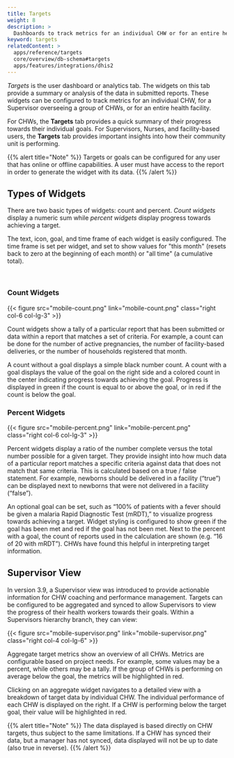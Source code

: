 ```yaml
---
title: Targets
weight: 8
description: >
  Dashboards to track metrics for an individual CHW or for an entire health facility
keyword: targets
relatedContent: >
  apps/reference/targets
  core/overview/db-schema#targets
  apps/features/integrations/dhis2
---
```

<!-- ## Targets: Performance Dashboards -->

*Targets* is the user dashboard or analytics tab. The widgets on this tab provide a summary or analysis of the data in submitted reports. These widgets can be configured to track metrics for an individual CHW, for a Supervisor overseeing a group of CHWs, or for an entire health facility. 

For CHWs, the **Targets** tab provides a quick summary of their progress towards their individual goals. For Supervisors, Nurses, and facility-based users, the **Targets** tab provides important insights into how their community unit is performing.

{{% alert title="Note" %}} Targets or goals can be configured for any user that has online or offline capabilities. A user must have access to the report in order to generate the widget with its data. {{% /alert %}}

## Types of Widgets

There are two basic types of widgets: count and percent. *Count widgets* display a numeric sum while *percent widgets* display progress towards achieving a target. 

The text, icon, goal, and time frame of each widget is easily configured. The time frame is set per widget, and set to show values for "this month" (resets back to zero at the beginning of each month) or "all time" (a cumulative total).



<br clear="all">

### Count Widgets

{{< figure src="mobile-count.png" link="mobile-count.png" class="right col-6 col-lg-3" >}}

Count widgets show a tally of a particular report that has been submitted or data within a report that matches a set of criteria. For example, a count can be done for the number of active pregnancies, the number of facility-based deliveries, or the number of households registered that month.

A count without a goal displays a simple black number count. A count with a goal displays the value of the goal on the right side and a colored count in the center indicating progress towards achieving the goal. Progress is displayed in green if the count is equal to or above the goal, or in red if the count is below the goal.

### Percent Widgets

{{< figure src="mobile-percent.png" link="mobile-percent.png" class="right col-6 col-lg-3" >}}

Percent widgets display a ratio of the number complete versus the total number possible for a given target. They provide insight into how much data of a particular report matches a specific criteria against data that does not match that same criteria. This is calculated based on a true / false statement. For example, newborns should be delivered in a facility (“true”) can be displayed next to newborns that were not delivered in a facility (“false”).

An optional goal can be set, such as “100% of patients with a fever should be given a malaria Rapid Diagnostic Test (mRDT),” to visualize progress towards achieving a target. Widget styling is configured to show green if the goal has been met and red if the goal has not been met. Next to the percent with a goal, the count of reports used in the calculation are shown (e.g. “16 of 20 with mRDT”). CHWs have found this helpful in interpreting target information.

## Supervisor View

In version 3.9, a Supervisor view was introduced to provide actionable information for CHW coaching and performance management. Targets can be configured to be aggregated and synced to allow Supervisors to view the progress of their health workers towards their goals. Within a Supervisors hierarchy branch, they can view:

{{< figure src="mobile-supervisor.png" link="mobile-supervisor.png" class="right col-4 col-lg-6" >}}

Aggregate target metrics show an overview of all CHWs. Metrics are configurable based on project needs. For example, some values may be a percent, while others may be a tally. If the group of CHWs is performing on average below the goal, the metrics will be highlighted in red.

Clicking on an aggregate widget navigates to a detailed view with a breakdown of target data by individual CHW. The individual performance of each CHW is displayed on the right. If a CHW is performing below the target goal, their value will be highlighted in red. 

{{% alert title="Note" %}} The data displayed is based directly on CHW targets, thus subject to the same limitations. If a CHW has synced their data, but a manager has not synced, data displayed will not be up to date (also true in reverse). {{% /alert %}}
